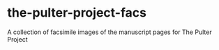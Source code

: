 # the-pulter-project-facs
A collection of facsimile images of the manuscript pages for The Pulter Project

